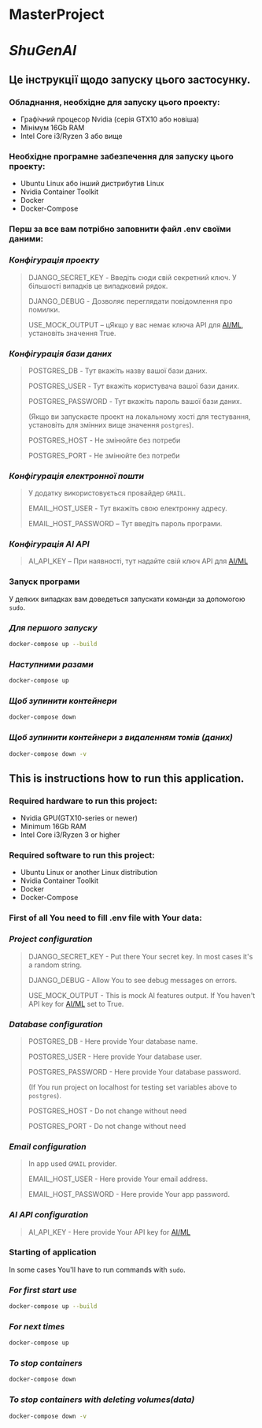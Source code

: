 # MasterProject
# _ShuGenAI_


## Це інструкції щодо запуску цього застосунку.

### Обладнання, необхідне для запуску цього проекту:
 - Графічний процесор Nvidia (серія GTX10 або новіша)
 - Мінімум 16Gb RAM
 - Intel Core i3/Ryzen 3 або вище

### Необхідне програмне забезпечення для запуску цього проекту:
 - Ubuntu Linux або інший дистрибутив Linux
 - Nvidia Container Toolkit
 - Docker
 - Docker-Compose



### Перш за все вам потрібно заповнити файл .env своїми даними:

### _Конфігурація проекту_
>DJANGO_SECRET_KEY - Введіть сюди свій секретний ключ. У більшості випадків це випадковий рядок.
>
>DJANGO_DEBUG - Дозволяє переглядати повідомлення про помилки.
>
>USE_MOCK_OUTPUT – цЯкщо у вас немає ключа API для [AI/ML](aimlapi.com), установіть значення True.

### _Конфігурація бази даних_
>POSTGRES_DB - Тут вкажіть назву вашої бази даних.
>
>POSTGRES_USER - Тут вкажіть користувача вашої бази даних.
>
>POSTGRES_PASSWORD - Тут вкажіть пароль вашої бази даних.
>
>(Якщо ви запускаєте проект на локальному хості для тестування, установіть для змінних вище значення `postgres`).
>
>POSTGRES_HOST - Не змінюйте без потреби
>
>POSTGRES_PORT - Не змінюйте без потреби

### _Конфігурація електронної пошти_
> У додатку використовується провайдер `GMAIL`.
>
>EMAIL_HOST_USER - Тут вкажіть свою електронну адресу.
>
>EMAIL_HOST_PASSWORD – Тут введіть пароль програми.

### _Конфігурація AI API_
>AI_API_KEY – При наявності, тут надайте свій ключ API для [AI/ML](aimlapi.com)

### Запуск програми
У деяких випадках вам доведеться запускати команди за допомогою `sudo`.
### _Для першого запуску_
```sh
docker-compose up --build
```

### _Наступними разами_
```sh
docker-compose up
```

### _Щоб зупинити контейнери_
```sh
docker-compose down
```

### _Щоб зупинити контейнери з видаленням томів (даних)_
```sh
docker-compose down -v
```



## This is instructions how to run this application.

### Required hardware to run this project:
 - Nvidia GPU(GTX10-series or newer)
 - Minimum 16Gb RAM
 - Intel Core i3/Ryzen 3 or higher

### Required software to run this project:
 - Ubuntu Linux or another Linux distribution
 - Nvidia Container Toolkit
 - Docker
 - Docker-Compose



### First of all You need to fill .env file with Your data:

### _Project configuration_
>DJANGO_SECRET_KEY - Put there Your secret key. In most cases it's a random string.
> 
>DJANGO_DEBUG - Allow You to see debug messages on errors. 
> 
>USE_MOCK_OUTPUT - This is mock AI features output. If You haven't API key for [AI/ML](aimlapi.com) set to True.

### _Database configuration_
>POSTGRES_DB - Here provide Your database name.
> 
>POSTGRES_USER - Here provide Your database user.
> 
>POSTGRES_PASSWORD - Here provide Your database password.
> 
>(If You run project on localhost for testing set variables above to `postgres`).
>
>POSTGRES_HOST - Do not change without need
> 
>POSTGRES_PORT - Do not change without need

### _Email configuration_
> In app used `GMAIL` provider.
> 
>EMAIL_HOST_USER - Here provide Your email address.
> 
>EMAIL_HOST_PASSWORD - Here provide Your app password. 

### _AI API configuration_
>AI_API_KEY - Here provide Your API key for [AI/ML](aimlapi.com)

### Starting of application
In some cases You'll have to run commands with `sudo`.
### _For first start use_
```sh
docker-compose up --build
```

### _For next times_
```sh
docker-compose up
```

### _To stop containers_
```sh
docker-compose down
```

### _To stop containers with deleting volumes(data)_
```sh
docker-compose down -v
```